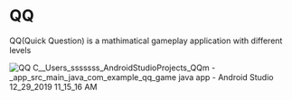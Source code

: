 # QQ
QQ(Quick Question) is a mathimatical gameplay application with different levels

![QQ  C__Users_sssssss_AndroidStudioProjects_QQm  -  _app_src_main_java_com_example_qq_game java  app  - Android Studio 12_29_2019 11_15_16 AM](https://user-images.githubusercontent.com/75030145/126877387-b20a2306-9c46-467a-bfc9-6dc1047af544.png)
